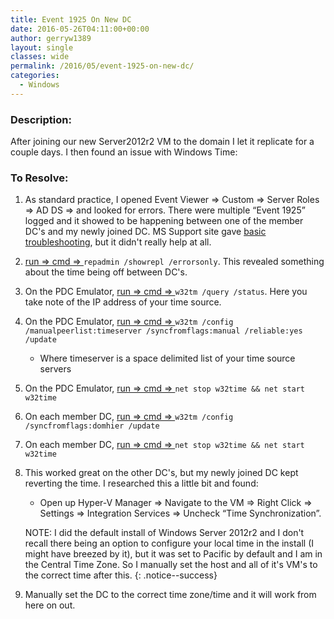 ```yaml
---
title: Event 1925 On New DC
date: 2016-05-26T04:11:00+00:00
author: gerryw1389
layout: single
classes: wide
permalink: /2016/05/event-1925-on-new-dc/
categories:
  - Windows
---
```

<!--more-->

### Description:

After joining our new Server2012r2 VM to the domain I let it replicate for a couple days. I then found an issue with Windows Time:

### To Resolve:

1. As standard practice, I opened Event Viewer => Custom => Server Roles => AD DS => and looked for errors. There were multiple &#8220;Event 1925&#8221; logged and it showed to be happening between one of the member DC's and my newly joined DC. MS Support site gave [basic troubleshooting](https://technet.microsoft.com/en-us/library/cc949135(v=ws.10).aspx), but it didn't really help at all.

2. [run => cmd => ](https://automationadmin.com/2016/05/command-prompt-overview/) `repadmin /showrepl /errorsonly`. This revealed something about the time being off between DC's.

3. On the PDC Emulator, [run => cmd => ](https://automationadmin.com/2016/05/command-prompt-overview/)`w32tm /query /status`. Here you take note of the IP address of your time source.

4. On the PDC Emulator, [run => cmd => ](https://automationadmin.com/2016/05/command-prompt-overview/)`w32tm /config /manualpeerlist:timeserver /syncfromflags:manual /reliable:yes /update` 
   
   - Where timeserver is a space delimited list of your time source servers

5. On the PDC Emulator, [run => cmd => ](https://automationadmin.com/2016/05/command-prompt-overview/)`net stop w32time && net start w32time`

6. On each member DC, [run => cmd => ](https://automationadmin.com/2016/05/command-prompt-overview/)`w32tm /config /syncfromflags:domhier /update`

7. On each member DC, [run => cmd => ](https://automationadmin.com/2016/05/command-prompt-overview/)`net stop w32time && net start w32time`

8. This worked great on the other DC's, but my newly joined DC kept reverting the time. I researched this a little bit and found:

   - Open up Hyper-V Manager => Navigate to the VM => Right Click => Settings => Integration Services => Uncheck &#8220;Time Synchronization&#8221;.

   NOTE: I did the default install of Windows Server 2012r2 and I don't recall there being an option to configure your local time in the install (I might have breezed by it), but it was set to Pacific by default and I am in the Central Time Zone. So I manually set the host and all of it's VM's to the correct time after this.
   {: .notice--success}

1.  Manually set the DC to the correct time zone/time and it will work from here on out.